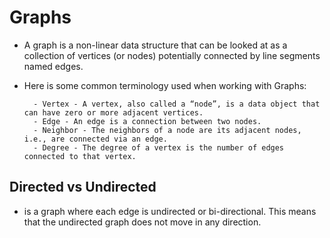 # Graphs

- A graph is a non-linear data structure that can be looked at as a collection of vertices (or nodes) potentially connected by line segments named edges.  
- Here is some common terminology used when working with Graphs:  

        - Vertex - A vertex, also called a “node”, is a data object that can have zero or more adjacent vertices.  
        - Edge - An edge is a connection between two nodes.  
        - Neighbor - The neighbors of a node are its adjacent nodes, i.e., are connected via an edge.  
        - Degree - The degree of a vertex is the number of edges connected to that vertex.  
## Directed vs Undirected
- is a graph where each edge is undirected or bi-directional. This means that the undirected graph does not move in any direction.  


